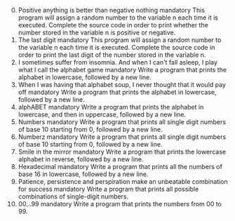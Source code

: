 0. Positive anything is better than negative nothing mandatory
This program will assign a random number to the variable n each time it is executed. Complete the source code in order to print whether the number stored in the variable n is positive or negative.
1. The last digit mandatory
This program will assign a random number to the variable n each time it is executed. Complete the source code in order to print the last digit of the number stored in the variable n.
2. I sometimes suffer from insomnia. And when I can't fall asleep, I play what I call the alphabet game mandatory
Write a program that prints the alphabet in lowercase, followed by a new line.
3. When I was having that alphabet soup, I never thought that it would pay off mandatory
Write a program that prints the alphabet in lowercase, followed by a new line.
4. alphABET mandatory
Write a program that prints the alphabet in lowercase, and then in uppercase, followed by a new line.
5. Numbers mandatory
Write a program that prints all single digit numbers of base 10 starting from 0, followed by a new line.
6. Numberz mandatory
Write a program that prints all single digit numbers of base 10 starting from 0, followed by a new line.
7. Smile in the mirror mandatory
Write a program that prints the lowercase alphabet in reverse, followed by a new line.
8. Hexadecimal mandatory
Write a program that prints all the numbers of base 16 in lowercase, followed by a new line.
9. Patience, persistence and perspiration make an unbeatable combination for success mandatory
Write a program that prints all possible combinations of single-digit numbers.
10. 00...99 mandatory
Write a program that prints the numbers from 00 to 99.

